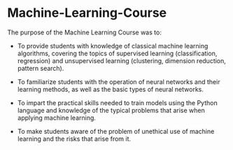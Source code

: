 # Machine-Learning-Course

The purpose of the Machine Learning Course was to:

* To provide students with knowledge of classical machine learning algorithms, covering the topics of supervised learning (classification, regression) and unsupervised learning (clustering, dimension reduction, pattern search).

* To familiarize students with the operation of neural networks and their learning methods, as well as the basic types of neural networks.

* To impart the practical skills needed to train models using the Python language and knowledge of the typical problems that arise when applying machine learning.

* To make students aware of the problem of unethical use of machine learning and the risks that arise from it.
